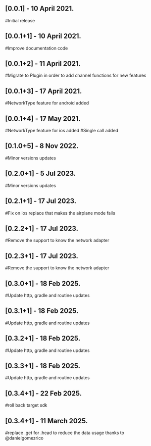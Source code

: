 ## [0.0.1] - 10 April 2021.
#Initial release

## [0.0.1+1] - 10 April 2021.
#Improve documentation code

## [0.0.1+2] - 11 April 2021.
#Migrate to Plugin in order to add channel functions for new features

## [0.0.1+3] - 17 April 2021.
#NetworkType feature for android added

## [0.0.1+4] - 17 May 2021.
#NetworkType feature for ios added
#Single call added

## [0.1.0+5] -  8 Nov 2022.
#Minor versions updates

## [0.2.0+1] -  5 Jul 2023.
#Minor versions updates

## [0.2.1+1] -  17 Jul 2023.
#Fix on ios replace that makes the airplane mode fails

## [0.2.2+1] -  17 Jul 2023.
#Remove the support to know the network adapter

## [0.2.3+1] -  17 Jul 2023.
#Remove the support to know the network adapter

## [0.3.0+1] -  18 Feb 2025.
#Update http, gradle and routine updates

## [0.3.1+1] -  18 Feb 2025.
#Update http, gradle and routine updates

## [0.3.2+1] -  18 Feb 2025.
#Update http, gradle and routine updates

## [0.3.3+1] -  18 Feb 2025.
#Update http, gradle and routine updates

## [0.3.4+1] -  22 Feb 2025.
#roll back target sdk

## [0.3.4+1] -  11 March 2025.
#replace .get for .head to reduce the data usage thanks to @danielgomezrico